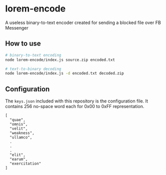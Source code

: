 # lorem-encode
A useless binary-to-text encoder created for sending a blocked file over FB Messenger

## How to use
```bash
# binary-to-text encoding
node lorem-encode/index.js source.zip encoded.txt

# text-to-binary decoding
node lorem-encode/index.js -d encoded.txt decoded.zip
```

## Configuration
The `keys.json` included with this repository is the configuration file. It contains 256 no-space word each for 0x00 to 0xFF representation.
```
[
  "quae",
  "omnis",
  "velit",
  "weakness",
  "ullamco",
  .
  .
  .
  "elit",
  "earum",
  "exercitation"
]
```
